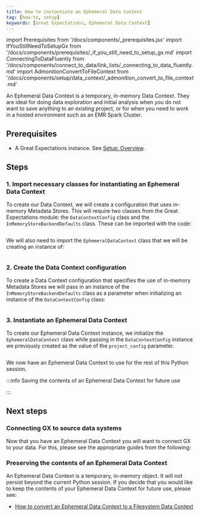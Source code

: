 ```yaml
---
title: How to instantiate an Ephemeral Data Context
tag: [how-to, setup]
keywords: [Great Expectations, Ephemeral Data Context]
---
```


import Prerequisites from '/docs/components/_prerequisites.jsx'
import IfYouStillNeedToSetupGx from '/docs/components/prerequisites/_if_you_still_need_to_setup_gx.md'
import ConnectingToDataFluently from '/docs/components/connect_to_data/link_lists/_connecting_to_data_fluently.md'
import AdmonitionConvertToFileContext from '/docs/components/setup/data_context/_admonition_convert_to_file_context.md'

An Ephemeral Data Context is a temporary, in-memory Data Context.  They are ideal for doing data exploration and initial analysis when you do not want to save anything to an existing project, or for when you need to work in a hosted environment such as an EMR Spark Cluster.

## Prerequisites

<Prerequisites>

- A Great Expectations instance. See [Setup: Overview](../../setup_overview.md).

</Prerequisites> 

## Steps

### 1. Import necessary classes for instantiating an Ephemeral Data Context

To create our Data Context, we will create a configuration that uses in-memory Metadata Stores.  This will require two classes from the Great Expectations module: the `DataContextConfig` class and the `InMemoryStoreBackendDefaults` class.  These can be imported with the code:

```python name="tests/integration/docusaurus/connecting_to_your_data/fluent_datasources/how_to_explicitly_instantiate_an_ephemeral_data_context.py import_data_context_config_with_in_memory_store_backend"
```

We will also need to import the `EphemeralDataContext` class that we will be creating an instance of:

```python name="tests/integration/docusaurus/connecting_to_your_data/fluent_datasources/how_to_explicitly_instantiate_an_ephemeral_data_context.py import_ephemeral_data_context"
```

### 2. Create the Data Context configuration

To create a Data Context configuration that specifies the use of in-memory Metadata Stores we will pass in an instance of the `InMemoryStoreBackendDefaults` class as a parameter when initializing an instance of the `DataContextConfig` class:

```python name="tests/integration/docusaurus/connecting_to_your_data/fluent_datasources/how_to_explicitly_instantiate_an_ephemeral_data_context.py instantiate_data_context_config_with_in_memory_store_backend"
```

### 3. Instantiate an Ephemeral Data Context

To create our Ephemeral Data Context instance, we initialize the `EphemeralDataContext` class while passing in the `DataContextConfig` instance we previously created as the value of the `project_config` parameter.

```python name="tests/integration/docusaurus/connecting_to_your_data/fluent_datasources/how_to_explicitly_instantiate_an_ephemeral_data_context.py instantiate_ephemeral_data_context"
```

We now have an Ephemeral Data Context to use for the rest of this Python session.

:::info Saving the contents of an Ephemeral Data Context for future use

<AdmonitionConvertToFileContext />

:::

## Next steps

### Connecting GX to source data systems

Now that you have an Ephemeral Data Context you will want to connect GX to your data.  For this, please see the appropriate guides from the following:

<ConnectingToDataFluently />

### Preserving the contents of an Ephemeral Data Context

An Ephemeral Data Context is a temporary, in-memory object.  It will not persist beyond the current Python session.  If you decide that you would like to keep the contents of your Ephemeral Data Context for future use, please see:

- [How to convert an Ephemeral Data Context to a Filesystem Data Context](/docs/guides/setup/configuring_data_contexts/how_to_convert_an_ephemeral_data_context_to_a_filesystem_data_context)